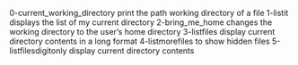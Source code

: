 0-current_working_directory print the path working directory of a file
1-listit displays the list of my current directory
2-bring_me_home changes the working directory to the user’s home directory
3-listfiles display current directory contents in a long format
4-listmorefiles to show hidden files
5-listfilesdigitonly display current directory contents
